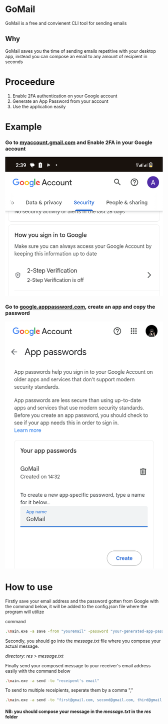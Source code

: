 # GoMail
GoMail is a free and convienent CLI tool for sending emails

## Why
GoMail saves you the time of sending emails repetitive with your desktop app, instead you can compose an email to any amount of recipient in seconds

# Proceedure
1. Enable 2FA authentication on your Google account
2. Generate an App Password from your account
3. Use the application easily

# Example
### Go to [myaccount.gmail.com](https://myaccount.google.com) and Enable 2FA in your Google account
![screenshot](assets/first.png)

### Go to [google.apppassword.com](https://myaccount.google.com/apppasswords), create an app and copy the password
![screenshot](assets/second.png)

# How to use
Firstly save your email address and the password gotten from Google with the command below, it will be added to the config.json file where the program will utilize

command
```bash
.\main.exe -a save -from "youremail" -password "your-generated-app-password"
```

Secondly, you should go into the *message.txt* file where you compose your actual message. 

*directory: res > message.txt*

Finally send your composed message to your receiver's email address easily with the command below

```bash
.\main.exe -a send -to "receipent's email"
```

To send to multiple receipients, seperate them by a comma ","

```bash
.\main.exe -a send -to "first@gmail.com, second@gmail.com, third@gmail.com"
```

#### NB: you should compose your message in the ***message.txt*** in the ***res*** folder

